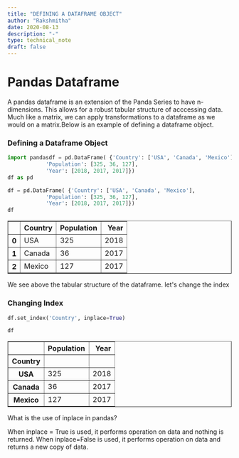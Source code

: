 ```yaml
---
title: "DEFINING A DATAFRAME OBJECT"
author: "Rakshmitha"
date: 2020-08-13
description: "-"
type: technical_note
draft: false
---
```

# Pandas Dataframe
    
   A pandas dataframe is an extension of the Panda Series to have n-dimensions. This allows for a robust tabular structure of acccessing data. Much like a matrix, we can apply transformations to a dataframe as we would on a matrix.Below is an example of defining a dataframe object.

### Defining a Dataframe Object


```python
import pandasdf = pd.DataFrame( {'Country': ['USA', 'Canada', 'Mexico'],
            'Population': [325, 36, 127],
            'Year': [2018, 2017, 2017]})
df as pd
```


```python
df = pd.DataFrame( {'Country': ['USA', 'Canada', 'Mexico'],
            'Population': [325, 36, 127],
            'Year': [2018, 2017, 2017]})
df
```




<div>
<style scoped>
    .dataframe tbody tr th:only-of-type {
        vertical-align: middle;
    }

    .dataframe tbody tr th {
        vertical-align: top;
    }

    .dataframe thead th {
        text-align: right;
    }
</style>
<table border="1" class="dataframe">
  <thead>
    <tr style="text-align: right;">
      <th></th>
      <th>Country</th>
      <th>Population</th>
      <th>Year</th>
    </tr>
  </thead>
  <tbody>
    <tr>
      <th>0</th>
      <td>USA</td>
      <td>325</td>
      <td>2018</td>
    </tr>
    <tr>
      <th>1</th>
      <td>Canada</td>
      <td>36</td>
      <td>2017</td>
    </tr>
    <tr>
      <th>2</th>
      <td>Mexico</td>
      <td>127</td>
      <td>2017</td>
    </tr>
  </tbody>
</table>
</div>



We see above the tabular structure of the dataframe. let's change the index

### Changing Index


```python
df.set_index('Country', inplace=True)
```


```python
df
```




<div>
<style scoped>
    .dataframe tbody tr th:only-of-type {
        vertical-align: middle;
    }

    .dataframe tbody tr th {
        vertical-align: top;
    }

    .dataframe thead th {
        text-align: right;
    }
</style>
<table border="1" class="dataframe">
  <thead>
    <tr style="text-align: right;">
      <th></th>
      <th>Population</th>
      <th>Year</th>
    </tr>
    <tr>
      <th>Country</th>
      <th></th>
      <th></th>
    </tr>
  </thead>
  <tbody>
    <tr>
      <th>USA</th>
      <td>325</td>
      <td>2018</td>
    </tr>
    <tr>
      <th>Canada</th>
      <td>36</td>
      <td>2017</td>
    </tr>
    <tr>
      <th>Mexico</th>
      <td>127</td>
      <td>2017</td>
    </tr>
  </tbody>
</table>
</div>



What is the use of inplace in pandas?

When inplace = True is used, it performs operation on data and nothing is returned. When inplace=False is used, it performs operation on data and returns a new copy of data.


```python

```
